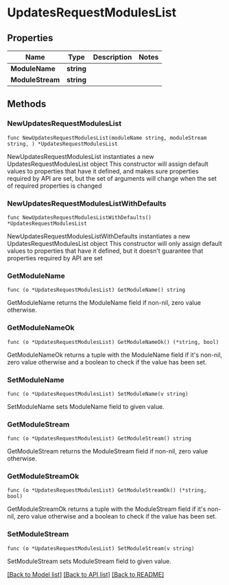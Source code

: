 # UpdatesRequestModulesList

## Properties

Name | Type | Description | Notes
------------ | ------------- | ------------- | -------------
**ModuleName** | **string** |  | 
**ModuleStream** | **string** |  | 

## Methods

### NewUpdatesRequestModulesList

`func NewUpdatesRequestModulesList(moduleName string, moduleStream string, ) *UpdatesRequestModulesList`

NewUpdatesRequestModulesList instantiates a new UpdatesRequestModulesList object
This constructor will assign default values to properties that have it defined,
and makes sure properties required by API are set, but the set of arguments
will change when the set of required properties is changed

### NewUpdatesRequestModulesListWithDefaults

`func NewUpdatesRequestModulesListWithDefaults() *UpdatesRequestModulesList`

NewUpdatesRequestModulesListWithDefaults instantiates a new UpdatesRequestModulesList object
This constructor will only assign default values to properties that have it defined,
but it doesn't guarantee that properties required by API are set

### GetModuleName

`func (o *UpdatesRequestModulesList) GetModuleName() string`

GetModuleName returns the ModuleName field if non-nil, zero value otherwise.

### GetModuleNameOk

`func (o *UpdatesRequestModulesList) GetModuleNameOk() (*string, bool)`

GetModuleNameOk returns a tuple with the ModuleName field if it's non-nil, zero value otherwise
and a boolean to check if the value has been set.

### SetModuleName

`func (o *UpdatesRequestModulesList) SetModuleName(v string)`

SetModuleName sets ModuleName field to given value.


### GetModuleStream

`func (o *UpdatesRequestModulesList) GetModuleStream() string`

GetModuleStream returns the ModuleStream field if non-nil, zero value otherwise.

### GetModuleStreamOk

`func (o *UpdatesRequestModulesList) GetModuleStreamOk() (*string, bool)`

GetModuleStreamOk returns a tuple with the ModuleStream field if it's non-nil, zero value otherwise
and a boolean to check if the value has been set.

### SetModuleStream

`func (o *UpdatesRequestModulesList) SetModuleStream(v string)`

SetModuleStream sets ModuleStream field to given value.



[[Back to Model list]](../README.md#documentation-for-models) [[Back to API list]](../README.md#documentation-for-api-endpoints) [[Back to README]](../README.md)


